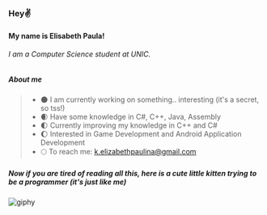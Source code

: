 ### Hey✌️ 
#### My name is Elisabeth Paula!
###### I am a Computer Science student at UNIC. 

##### About me
> * 🌑 I am currently working on something.. interesting (it's a secret, so tss!)
> * 🌒 Have some knowledge in C#, C++, Java, Assembly
> * 🌓 Currently improving my knowledge in C++ and C#
> * 🌔 Interested in Game Development and Android Application Development
> * 🌕 To reach me: k.elizabethpaulina@gmail.com

##### Now if you are tired of reading all this, here is a cute little kitten trying to be a programmer (it's just like me) 

![giphy](https://github.com/kkelisabeth/kkelisabeth/assets/99167960/b4a9bc13-4a03-4ff8-8a4c-67b7a0cb99a9)
